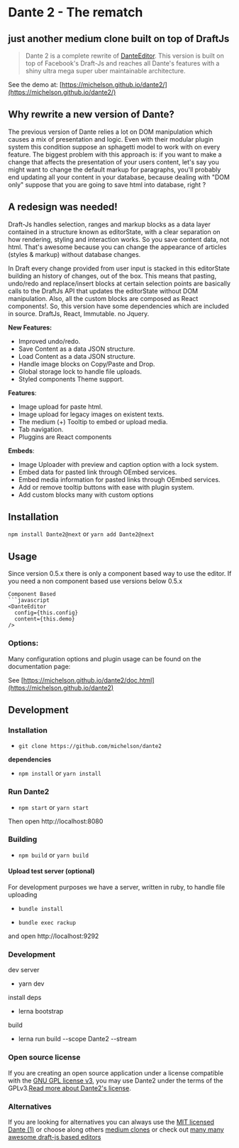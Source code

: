 # Dante 2 - The rematch

## just another medium clone built on top of DraftJs

> Dante 2 is a complete rewrite of [DanteEditor](https://michelson.github.io/Dante). This version is built on top of Facebook's Draft-Js and reaches all Dante's features with a shiny ultra mega super uber maintainable architecture.

See the demo at: [https://michelson.github.io/dante2/](https://michelson.github.io/dante2/)

## Why rewrite a new version of Dante?

The previous version of Dante relies a lot on DOM manipulation which causes a mix of presentation and logic. Even with their modular plugin system this condition suppose an sphagetti model to work with on every feature. The biggest problem with this approach is: if you want to make a change that affects the presentation of your users content, let's say you might want to change the default markup for paragraphs, you'll probably end updating all your content in your database, because dealing with "DOM only" suppose that you are going to save html into database, right ?


## A redesign was needed!

Draft-Js handles selection, ranges and markup blocks as a data layer contained in a structure known as editorState, with a clear separation on how rendering, styling and interaction works. So you save content data, not html. That's awesome because you can change the appearance of articles (styles & markup) without database changes.

In Draft every change provided from user input is stacked in this editorState building an history of changes, out of the box. This means that pasting, undo/redo and replace/insert blocks at certain selection points are basically calls to the DraftJs API that updates the editorState without DOM manipulation. Also, all the custom blocks are composed as React components!. So, this version have some dependencies which are included in source. DraftJs, React, Immutable. no Jquery.

**New Features:**
+ Improved undo/redo.
+ Save Content as a data JSON structure.
+ Load Content as a data JSON structure.
+ Handle image blocks on Copy/Paste and Drop.
+ Global storage lock to handle file uploads.
+ Styled components Theme support.

**Features**:

+ Image upload for paste html.
+ Image upload for legacy images on existent texts.
+ The medium (+) Tooltip to embed or upload media.
+ Tab navigation.
+ Pluggins are React components

**Embeds**:

+ Image Uploader with preview and caption option with a lock system.
+ Embed data for pasted link through OEmbed services.
+ Embed media information for pasted links through OEmbed services.
+ Add or remove tooltip buttons with ease with plugin system.
+ Add custom blocks many with custom options

## Installation

`npm install Dante2@next` or `yarn add Dante2@next`

## Usage

Since version 0.5.x there is only a component based way to use the editor. If you need a non component based use versions below 0.5.x

```
Component Based
```javascript
<DanteEditor
  config={this.config}
  content={this.demo}
/>
```

### Options:

Many configuration options and plugin usage can be found on the documentation page:

See [https://michelson.github.io/dante2/doc.html](https://michelson.github.io/dante2)


## Development

### Installation
+ `git clone https://github.com/michelson/dante2`

**dependencies**
 
+ `npm install` or `yarn install`
 
### Run Dante2

+ `npm start` or `yarn start`

Then open http://localhost:8080 

### Building

+ `npm build` or `yarn build`

#### Upload test server (optional)

For development purposes we have a server, written in ruby, to handle file uploading
 
+ `bundle install`

+ `bundle exec rackup`

and open http://localhost:9292

### Development

dev server
+ yarn dev

install deps
+ lerna bootstrap

build
+ lerna run build --scope Dante2  --stream

### Open source license

If you are creating an open source application under a license compatible with the [GNU GPL license v3](https://www.gnu.org/licenses/gpl-3.0.html), you may use Dante2 under the terms of the GPLv3.[Read more about Dante2's license](https://michelson.github.io/dante2/#/license).


### Alternatives

If you are looking for alternatives you can always use the [MIT licensed Dante (1)](https://michelson.github.io/Dante) or choose along others [medium clones](http://howtox.com/medium-editor-clones-in-js) or check out [many many awesome draft-js based editors](https://github.com/nikgraf/awesome-draft-js)
